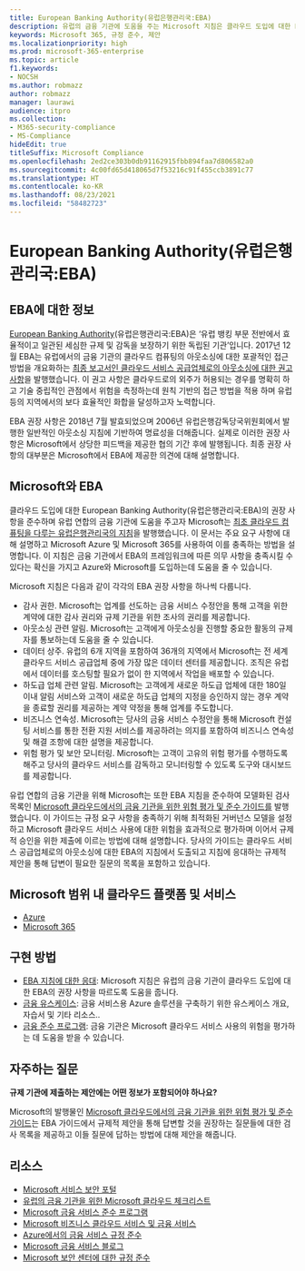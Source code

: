 ```yaml
---
title: European Banking Authority(유럽은행관리국:EBA)
description: 유럽의 금융 기관에 도움을 주는 Microsoft 지침은 클라우드 도입에 대한 EBA의 권장 사항을 준수합니다..
keywords: Microsoft 365, 규정 준수, 제안
ms.localizationpriority: high
ms.prod: microsoft-365-enterprise
ms.topic: article
f1.keywords:
- NOCSH
ms.author: robmazz
author: robmazz
manager: laurawi
audience: itpro
ms.collection:
- M365-security-compliance
- MS-Compliance
hideEdit: true
titleSuffix: Microsoft Compliance
ms.openlocfilehash: 2ed2ce303b0db91162915fbb894faa7d806582a0
ms.sourcegitcommit: 4c00fd65d418065d7f53216c91f455ccb3891c77
ms.translationtype: HT
ms.contentlocale: ko-KR
ms.lasthandoff: 08/23/2021
ms.locfileid: "58482723"
---
```

# <a name="european-banking-authority-eba"></a>European Banking Authority(유럽은행관리국:EBA)

## <a name="about-the-eba"></a>EBA에 대한 정보

[European Banking Authority](https://eba.europa.eu/)(유럽은행관리국:EBA)은 ‘유럽 뱅킹 부문 전반에서 효율적이고 일관된 세심한 규제 및 감독을 보장하기 위한 독립된 기관’입니다.   2017년 12월 EBA는 유럽에서의 금융 기관의 클라우드 컴퓨팅의 아웃소싱에 대한 포괄적인 접근 방법을 개요화하는 [최종 보고서인 클라우드 서비스 공급업체로의 아웃소싱에 대한 권고 사항](https://eba.europa.eu/documents/10180/2170121/Final+draft+Recommendations+on+Cloud+Outsourcing+%28EBA-Rec-2017-03%29.pdf/5fa5cdde-3219-4e95-946d-0c0d05494362)을 발행했습니다. 이 권고 사항은 클라우드로의 외주가 허용되는 경우를 명확히 하고 기술 중립적인 관점에서 위험을 측정하는데 원칙 기반의 접근 방법을 적용 하며 유럽 등의 지역에서의 보다 효율적인 화합을 달성하고자 노력합니다.

EBA 권장 사항은 2018년 7월 발효되었으며 2006년 유럽은행감독당국위원회에서 발행한 일반적인 아웃소싱 지침에 기반하여 명료성을 더해줍니다. 실제로 이러한 권장 사항은 Microsoft에서 상당한 피드백을 제공한 협의 기간 후에 발행됩니다. 최종 권장 사항의 대부분은 Microsoft에서 EBA에 제공한 의견에 대해 설명합니다.

## <a name="microsoft-and-the-eba"></a>Microsoft와 EBA

클라우드 도입에 대한 European Banking Authority(유럽은행관리국:EBA)의 권장 사항을 준수하며 유럽 연합의 금융 기관에 도움을 주고자 Microsoft는 [최초 클라우드 컴퓨팅을 다루는 유럽은행관리국의 지침](https://aka.ms/FinServ-Guide-EuBankAuth)을 발행했습니다. 이 문서는 주요 요구 사항에 대해 설명하고 Microsoft Azure 및 Microsoft 365를 사용하여 이를 충족하는 방법을 설명합니다. 이 지침은 금융 기관에서 EBA의 프레임워크에 따른 의무 사항을 충족시킬 수 있다는 확신을 가지고 Azure와 Microsoft를 도입하는데 도움을 줄 수 있습니다.

Microsoft 지침은 다음과 같이 각각의 EBA 권장 사항을 하나씩 다룹니다.

- 감사 권한. Microsoft는 업계를 선도하는 금융 서비스 수정안을 통해 고객을 위한 계약에 대한 감사 권리와 규제 기관을 위한 조사의 권리를 제공합니다.
- 아웃소싱 관련 알림. Microsoft는 고객에게 아웃소싱을 진행할 중요한 활동의 규제자를 통보하는데 도움을 줄 수 있습니다.
- 데이터 상주. 유럽의 6개 지역을 포함하여 36개의 지역에서 Microsoft는 전 세계 클라우드 서비스 공급업체 중에 가장 많은 데이터 센터를 제공합니다. 조직은 유럽에서 데이터를 호스팅할 필요가 없이 한 지역에서 작업을 배포할 수 있습니다.
- 하도급 업체 관련 알림. Microsoft는 고객에게 새로운 하도급 업체에 대한 180일 이내 알림 서비스와 고객이 새로운 하도급 업체의 지정을 승인하지 않는 경우 계약을 종료할 권리를 제공하는 계약 약정을 통해 업계를 주도합니다.
- 비즈니스 연속성. Microsoft는 당사의 금융 서비스 수정안을 통해 Microsoft 컨설팅 서비스를 통한 전환 지원 서비스를 제공하려는 의지를 포함하여 비즈니스 연속성 및 해결 조항에 대한 설명을 제공합니다.
- 위험 평가 및 보안 모니터링. Microsoft는 고객이 고유의 위험 평가를 수행하도록 해주고 당사의 클라우드 서비스를 감독하고 모니터링할 수 있도록 도구와 대시보드를 제공합니다.

유럽 연합의 금융 기관을 위해 Microsoft는 또한 EBA 지침을 준수하여 모델화된 검사 목록인 [Microsoft 클라우드에서의 금융 기관을 위한 위험 평가 및 준수 가이드를](https://aka.ms/RiskGovernanceGuide) 발행했습니다. 이 가이드는 규정 요구 사항을 충족하기 위해 최적화된 거버넌스 모델을 설정하고 Microsoft 클라우드 서비스 사용에 대한 위험을 효과적으로 평가하며 이어서 규제적 승인을 위한 제출에 이르는 방법에 대해 설명합니다. 당사의 가이드는 클라우드 서비스 공급업체로의 아웃소싱에 대한 EBA의 지침에서 도출되고 지침에 응대하는 규제적 제안을 통해 답변이 필요한 질문의 목록을 포함하고 있습니다.

## <a name="microsoft-in-scope-cloud-platforms--services"></a>Microsoft 범위 내 클라우드 플랫폼 및 서비스

- [Azure](https://aka.ms/AzureCompliance)
- [Microsoft 365](https://aka.ms/o365-compliance-framework)

## <a name="how-to-implement"></a>구현 방법

- [EBA 지침에 대한 응대](https://aka.ms/FinServ-Guide-EuBankAuth): Microsoft 지침은 유럽의 금융 기관이 클라우드 도입에 대한 EBA의 권장 사항을 따르도록 도움을 줍니다.
- [금융 유스케이스](/azure/industry/financial/): 금융 서비스용 Azure 솔루션을 구축하기 위한 유스케이스 개요, 자습서 및 기타 리소스..
- [금융 준수 프로그램](https://aka.ms/FSCP-Print): 금융 기관은 Microsoft 클라우드 서비스 사용의 위험을 평가하는 데 도움을 받을 수 있습니다.

## <a name="frequently-asked-questions"></a>자주하는 질문

**규제 기관에 제출하는 제안에는 어떤 정보가 포함되어야 하나요?**

Microsoft의 발행물인 [Microsoft 클라우드에서의 금융 기관을 위한 위험 평가 및 준수 가이드](https://aka.ms/RiskGovernanceGuide)는 EBA 가이드에서 규제적 제안을 통해 답변할 것을 권장하는 질문들에 대한 검사 목록을 제공하고 이들 질문에 답하는 방법에 대해 제안을 해줍니다.

## <a name="resources"></a>리소스

- [Microsoft 서비스 보안 포털](https://aka.ms/STP)
- [유럽의 금융 기관을 위한 Microsoft 클라우드 체크리스트](https://query.prod.cms.rt.microsoft.com/cms/api/am/binary/RE4IPF3)
- [Microsoft 금융 서비스 준수 프로그램](https://aka.ms/FSCP-Print)
- [Microsoft 비즈니스 클라우드 서비스 및 금융 서비스](https://www.microsoft.com/trustcenter/cloudservices/financialservices)
- [Azure에서의 금융 서비스 규정 준수](https://azure.microsoft.com/resources/videos/azurecon-2015-financial-services-compliance-in-azure/)
- [Microsoft 금융 서비스 블로그](https://techcommunity.microsoft.com/t5/Financial-Services-Blog/bg-p/FinancialServicesBlog)
- [Microsoft 보안 센터에 대한 규정 준수](https://www.microsoft.com/trust-center/compliance/compliance-overview)
